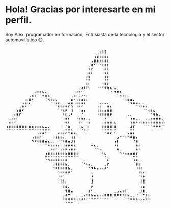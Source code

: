 # Hola! Gracias por interesarte en mi perfil.
Soy Alex, programador en formación; Entusiasta de la tecnología y el sector automovilístico 😉.

⠀⠀⠀⠀⠀⠀⠀⠀⠀⠀⠀⠀⠀⠀⠀⠀⠀⠀⠀⠀⠀⠀⠀⠀⠀⠀⠀⠀⠀⣠⣤⠀⠀⠀⠀⠀⠀⠀⠀⠀⠀⠀⠀⠀⠀⠀⠀⠀⠀
⠀⠀⠀⠀⠀⠀⠀⠀⠀⠀⠀⠀⠀⠀⠀⠀⠀⠀⠀⠀⠀⠀⠀⠀⠀⠀⠀⢠⣾⣿⣿⡄⠀⠀⠀⠀⠀⠀⠀⠀⠀⠀⠀⠀⠀⠀⠀⠀⠀
⠀⠀⠀⠀⠀⠀⠀⠀⠀⠀⠀⠀⠀⠀⠀⠀⠀⠀⠀⠀⠀⠀⠀⠀⠀⠀⢠⣿⣿⣿⣿⡇⠀⠀⠀⠀⠀⠀⠀⠀⠀⠀⠀⠀⠀⠀⠀⠀⠀
⠀⠀⠀⠀⠀⠀⠀⠀⠀⠀⠀⠀⠀⠀⠀⠀⠀⠀⠀⠀⠀⠀⠀⠀⠀⢠⣿⠁⠀⠹⣿⡇⠀⠀⠀⠀⠀⠀⠀⠀⠀⠀⠀⠀⠀⠀⠀⠀⠀
⠀⠀⠀⠀⠀⠀⠀⠀⠀⠀⠀⠀⠀⠀⠀⠀⠀⠀⠀⠀⠀⠀⠀⠀⠀⣾⡇⠀⠀⠀⢿⡇⠀⠀⠀⠀⠀⠀⠀⠀⠀⠀⠀⠀⠀⠀⠀⠀⠀
⠀⠀⠀⠀⠀⠀⠀⠀⠀⠀⠀⠀⠀⠀⠀⠀⠀⠀⠀⠀⠀⠀⠀⠀⢠⣿⠀⠀⠀⠀⢸⡇⠀⠀⠀⠀⠀⠀⠀⠀⠀⠀⠀⠀⠀⠀⠀⠀⠀
⠀⠀⠀⠀⠀⠀⠀⠀⠀⠀⠀⠀⠀⠀⠀⠀⠀⠀⠀⠀⠀⠀⠀⠀⢸⡏⠀⠀⠀⠀⣾⡇⠀⠀⠀⠀⠀⠀⠀⠀⠀⠀⠀⠀⠀⠀⠀⠀⠀
⠀⠀⠀⠀⠀⠀⠀⠀⠀⠀⠀⠀⠀⠀⠀⠀⠀⠀⠀⠀⠀⠀⢀⣴⠿⠃⠀⠀⠐⠚⠻⢷⣦⣤⡀⠀⠀⠀⠀⠀⠀⠀⠀⠀⠀⠀⠀⠀⠀
⠀⠀⠀⠀⠀⠀⠀⠀⣠⡾⠿⣷⣦⡀⠀⠀⠀⠀⠀⠀⠀⣰⠟⢁⣀⠀⠀⠀⠀⠀⠀⠀⠈⠙⠿⣷⣄⠀⠀⠀⠀⠀⠀⠀⠀⠀⠀⠀⠀
⠀⠀⠀⠀⠀⠀⢠⣾⠟⠁⠀⠀⠙⢿⣦⣄⠀⠀⠀⠀⣼⠏⣼⣧⣼⠀⠀⠀⠀⠀⠀⠀⠀⠀⠀⠈⠻⣷⣤⡀⠀⠀⠀⠀⠀⠀⠀⠀⠀
⠀⠀⠀⠀⠀⣴⡿⠃⠀⠀⠀⠀⠀⠀⠉⠻⣷⣤⣤⡾⢿⠐⣿⡿⠃⠀⠀⠀⢀⡖⠒⣦⡀⠀⠀⠀⠀⠈⠙⠛⠷⣦⣄⡀⠀⠀⠀⠀⠀
⠀⠀⠀⢠⣾⠟⠀⠀⠀⠀⠀⠀⠀⠀⠀⠀⠙⢿⡿⠁⢸⠀⠀⣤⡄⠀⠀⠀⢸⣧⣤⣿⣿⠀⠀⠀⠀⠀⠀⠀⠀⠀⠙⠻⣶⣄⠀⠀⠀
⠀⠀⣰⣿⠏⠀⠀⠀⠀⠀⠀⠀⠀⠀⠀⠀⠀⠘⣇⡠⠃⠀⣀⡈⠀⠀⠀⠀⠘⢿⣿⣿⠟⠀⠀⠀⠀⠠⣄⠀⠀⠀⠀⠀⠈⢻⣷⣄⠀
⠀⣰⣿⠃⠀⠀⠀⠀⠀⠀⠀⠀⠀⠀⠀⠀⠀⠀⣿⡇⠀⠀⢹⡟⠓⣶⠀⠀⠀⠀⣨⣤⣤⡀⠀⠀⠀⠀⢸⣿⣶⣦⣤⣶⣾⣿⣿⣿⣆
⢠⣿⣷⣶⣶⣶⣶⣤⣤⣤⣤⣄⣀⡀⠀⠀⠀⠀⠘⣧⠀⠀⠈⣄⠀⡏⠀⠀⠀⢸⣿⣿⣿⣿⠀⠀⠀⠀⣸⡟⠀⠉⠙⠛⠛⠿⠿⠿⠛
⠈⠉⠉⠉⠉⠉⠉⠉⠉⠉⣹⣿⠟⠋⠀⠀⣠⣴⡿⠿⣷⣄⠀⠈⠓⠁⠀⠀⠀⠈⠿⣿⡿⠏⠀⠀⠀⢀⣿⡇⠀⠀⠀⠀⠀⠀⠀⠀⠀
⠀⠀⠀⠀⠀⠀⠀⠀⢠⣾⡟⠁⠀⠀⠀⢾⣿⣯⡀⠀⢸⡏⠁⠀⠀⠀⠀⠀⠀⠀⠀⠀⠀⠀⣠⠒⠛⠛⠿⣷⡄⠀⠀⠀⠀⠀⠀⠀⠀
⠀⠀⠀⠀⠀⠀⠀⠀⠙⠛⠿⢿⣶⣦⣤⣀⠈⠙⢿⣶⣼⡇⠀⠀⠀⠀⠀⠀⠀⠀⠀⠀⠀⢰⡇⠀⠀⠀⠀⠈⣿⡀⠀⠀⠀⠀⠀⠀⠀
⠀⠀⠀⠀⠀⠀⠀⠀⠀⠀⠀⠀⠀⠉⣿⡿⠃⣠⣿⢋⣽⣷⠀⠀⠀⠀⠉⠳⢦⡀⠀⠀⠀⠈⣧⠀⠀⠀⠀⠀⣿⡇⠀⠀⠀⠀⠀⠀⠀
⠀⠀⠀⠀⠀⠀⠀⠀⠀⠀⠀⠀⢠⣾⣿⣷⣶⣿⣧⣾⣿⣿⡆⠀⠀⠀⠀⠀⠀⠹⣆⠀⠀⠀⠈⠻⢦⣤⣤⣴⡟⠀⠀⠀⠀⠀⠀⠀⠀
⠀⠀⠀⠀⠀⠀⠀⠀⠀⠀⠀⠀⠻⢿⣿⣿⣿⣿⣿⠋⠉⠛⠃⠀⠀⠀⠀⠀⠀⠀⠘⡆⠀⠀⠀⠀⠀⠀⠀⢹⣧⠀⠀⠀⠀⠀⠀⠀⠀
⠀⠀⠀⠀⠀⠀⠀⠀⠀⠀⠀⠀⠀⠀⢈⣿⣿⣿⣧⡀⠀⠀⠀⠈⠳⣤⡀⠀⠀⠀⢀⡗⠀⠀⠀⠀⠀⠀⠀⠈⣿⡆⠀⠀⠀⠀⠀⠀⠀
⠀⠀⠀⠀⠀⠀⠀⠀⠀⠀⠀⠀⠀⠀⠈⠛⣿⣿⣿⣷⡄⠀⠀⠀⠀⠈⠙⠓⠶⠶⠞⠁⠀⠀⠀⠀⠀⠀⠀⠀⠸⣿⠀⠀⠀⠀⠀⠀⠀
⠀⠀⠀⠀⠀⠀⠀⠀⠀⠀⠀⠀⠀⠀⠀⠀⢸⡿⠛⠋⠀⠀⠀⠀⠀⠀⢰⠀⠀⠀⠀⠀⠀⠀⠀⠀⠀⠀⠀⠀⠀⢿⣇⠀⠀⠀⠀⠀⠀
⠀⠀⠀⠀⠀⠀⠀⠀⠀⠀⠀⠀⠀⠀⠀⠀⠘⣷⡀⠀⠀⠀⠀⠀⠀⠀⢸⠀⠀⠀⠀⠀⠀⠀⠀⠀⠀⠀⠀⠀⠀⢸⣿⠀⠀⠀⠀⠀⠀
⠀⠀⠀⠀⠀⠀⠀⠀⠀⠀⠀⠀⠀⠀⠀⠀⠀⢻⣷⡀⠀⠀⠀⠀⠀⠀⡿⠀⠀⠀⠀⠀⠀⠀⠀⠀⠀⠀⠀⠀⠀⢸⣿⠀⠀⠀⠀⠀⠀
⠀⠀⠀⠀⠀⠀⠀⠀⠀⠀⠀⠀⠀⠀⠀⠀⠀⠀⢻⣿⣤⠀⠀⠀⠀⣰⠃⠀⠀⠀⠀⠀⠀⣀⣠⣤⣾⠁⠀⠀⠀⣸⣿⡀⠀⠀⠀⠀⠀
⠀⠀⠀⠀⠀⠀⠀⠀⠀⠀⠀⠀⠀⠀⠀⠀⠀⢠⣾⣉⣀⣀⣀⣤⣾⣿⣷⣶⣶⣶⣿⡿⠿⠿⠛⠛⠿⣷⣤⣄⡈⠀⠉⣿⡆⠀⠀⠀⠀
⠀⠀⠀⠀⠀⠀⠀⠀⠀⠀⠀⠀⠀⠀⠀⠀⠀⠈⠻⠿⠿⠛⠛⠉⠉⠀⠀⠀⠀⠀⠀⠀⠀⠀⠀⠀⠀⠀⠉⠙⠛⠛⠛⠛⠁⠀⠀⠀⠀
